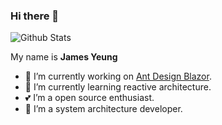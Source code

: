 ### Hi there 👋

<!--
**ElderJames/ElderJames** is a ✨ _special_ ✨ repository because its `README.md` (this file) appears on your GitHub profile.

Here are some ideas to get you started:

- 🔭 I’m currently working on ...
- 🌱 I’m currently learning ...
- 👯 I’m looking to collaborate on ...
- 🤔 I’m looking for help with ...
- 💬 Ask me about ...
- 📫 How to reach me: ...
- 😄 Pronouns: ...
- ⚡ Fun fact: ...
-->

![Github Stats](https://github-readme-stats.vercel.app/api?username=ElderJames&show_icons=true)

My name is **James Yeung**

- 🔭 I’m currently working on [Ant Design Blazor](https://github.com/ant-design-blazor/ant-design-blazor).
- 🌱 I’m currently learning reactive architecture.
- 💕 I’m a open source enthusiast.
- 🖖 I’m a system architecture developer.
